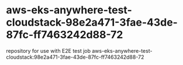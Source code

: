 # aws-eks-anywhere-test-cloudstack-98e2a471-3fae-43de-87fc-ff7463242d88-72
repository for use with E2E test job aws-eks-anywhere-test-cloudstack:98e2a471-3fae-43de-87fc-ff7463242d88-72
